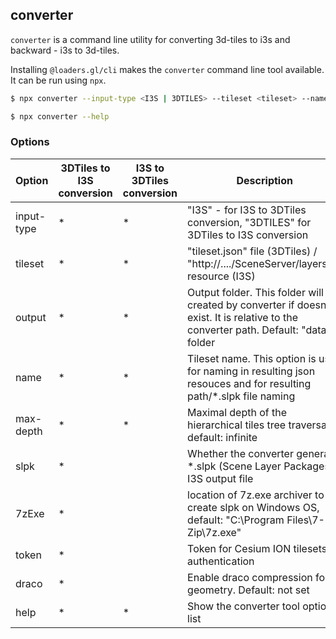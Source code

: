 ## converter

`converter` is a command line utility for converting 3d-tiles to i3s and backward - i3s to 3d-tiles.

Installing `@loaders.gl/cli` makes the `converter` command line tool available. It can be run using `npx`.

```bash
$ npx converter --input-type <I3S | 3DTILES> --tileset <tileset> --name <tileset name> [--output <output folder>][--draco] [--max-depth 4] [--slpk] [--7zExe <path/to/7z.exe>][--token <ION token>]
```

```bash
$ npx converter --help
```

### Options

| Option     | 3DTiles to I3S conversion | I3S to 3DTiles conversion | Description                                                                                                                            |
| ---------- | ------------------------- | ------------------------- | -------------------------------------------------------------------------------------------------------------------------------------- |
| input-type | \*                        | \*                        | "I3S" - for I3S to 3DTiles conversion, "3DTILES" for 3DTiles to I3S conversion                                                         |
| tileset    | \*                        | \*                        | "tileset.json" file (3DTiles) / "http://..../SceneServer/layers/0" resource (I3S)                                                      |
| output     | \*                        | \*                        | Output folder. This folder will be created by converter if doesn't exist. It is relative to the converter path. Default: "data" folder |
| name       | \*                        | \*                        | Tileset name. This option is used for naming in resulting json resouces and for resulting path/\*.slpk file naming                     |
| max-depth  | \*                        | \*                        | Maximal depth of the hierarchical tiles tree traversal, default: infinite                                                              |
| slpk       | \*                        |                           | Whether the converter generate \*.slpk (Scene Layer Packages) I3S output file                                                          |
| 7zExe      | \*                        |                           | location of 7z.exe archiver to create slpk on Windows OS, default: "C:\\Program Files\\7-Zip\\7z.exe"                                  |
| token      | \*                        |                           | Token for Cesium ION tilesets authentication                                                                                           |
| draco      | \*                        |                           | Enable draco compression for geometry. Default: not set                                                                                |
| help       | \*                        | \*                        | Show the converter tool options list                                                                                                   |
